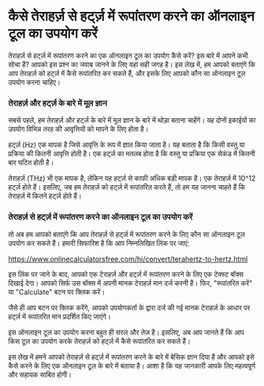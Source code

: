 कैसे तेराहर्ज़ से हर्ट्ज़ में रूपांतरण करने का ऑनलाइन टूल का उपयोग करें
=======================================================================

तेराहर्ज़ से हर्ट्ज़ में रूपांतरण करने का एक ऑनलाइन टूल का उपयोग कैसे करें? इस बारे में आपने कभी सोचा है? आपको इस प्रश्न का जवाब जानने के लिए यहां सही जगह है। इस लेख में, हम आपको बताएंगे कि आप तेराहर्ज़ को हर्ट्ज़ में कैसे रूपांतरित कर सकते हैं, और इसके लिए आपको कौन सा ऑनलाइन टूल उपयोग करना चाहिए।

### तेराहर्ज़ और हर्ट्ज़ के बारे में मूल ज्ञान

सबसे पहले, हम तेराहर्ज़ और हर्ट्ज़ के बारे में मूल ज्ञान के बारे में थोड़ा बताना चाहेंगे। यह दोनों इकाईयों का उपयोग विभिन्न तरह की आवृत्तियों को मापने के लिए होता है।

हर्ट्ज़ (Hz) एक मापक है जिसे आवृत्ति के रूप में ज्ञात किया जाता है। यह बताता है कि किसी वस्तु या प्रक्रिया की कितनी आवृत्ति होती है। एक हर्ट्ज़ का मतलब होता है कि वस्तु या प्रक्रिया एक सेकंड में कितनी बार घटित होती है।

तेराहर्ज़ (THz) भी एक मापक है, लेकिन यह हर्ट्ज़ से काफी अधिक बड़ी मापक है। एक तेराहर्ज़ में 10^12 हर्ट्ज़ होते हैं। इसलिए, जब हम तेराहर्ज़ को हर्ट्ज़ में रूपांतरित करते हैं, तो हम यह जानना चाहते हैं कि तेराहर्ज़ में कितने हर्ट्ज़ होते हैं।

### तेराहर्ज़ से हर्ट्ज़ में रूपांतरण करने का ऑनलाइन टूल का उपयोग करें

तो अब हम आपको बताएंगे कि आप तेराहर्ज़ से हर्ट्ज़ में रूपांतरण करने के लिए कौन सा ऑनलाइन टूल उपयोग कर सकते हैं। हमारी सिफारिश है कि आप निम्नलिखित लिंक पर जाएं:

<https://www.onlinecalculatorsfree.com/hi/convert/terahertz-to-hertz.html>

इस लिंक पर जाने के बाद, आपको एक टेराहर्ज़ और हर्ट्ज़ में रूपांतरण करने के लिए एक टेक्स्ट बॉक्स दिखाई देगा। आपको सिर्फ उस बॉक्स में अपनी मानक टेराहर्ज़ मान दर्ज करनी है। फिर, "रूपांतरित करें" या "Calculate" बटन पर क्लिक करें।

जैसे ही आप बटन पर क्लिक करेंगे, आपको उपयोगकर्ता के द्वारा दर्ज की गई मानक टेराहर्ज़ के आधार पर हर्ट्ज़ में रूपांतरित मान प्रदर्शित किए जाएंगे।

इस ऑनलाइन टूल का उपयोग करना बहुत ही सरल और तेज़ है। इसलिए, अब आप जानते हैं कि आप किस टूल का उपयोग करके तेराहर्ज़ को हर्ट्ज़ में कैसे रूपांतरित कर सकते हैं।

इस लेख में हमने आपको तेराहर्ज़ से हर्ट्ज़ में रूपांतरण करने के बारे में बेसिक ज्ञान दिया है और आपको इसे कैसे करने के लिए एक ऑनलाइन टूल के बारे में बताया है। आशा है कि यह जानकारी आपके लिए महत्वपूर्ण और सहायक साबित होगी।